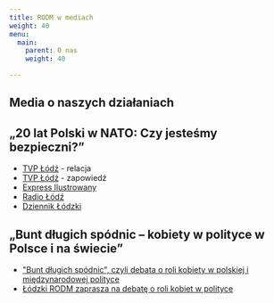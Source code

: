 ```yaml
---
title: RODM w mediach
weight: 40
menu:
  main:
    parent: O nas
    weight: 40

---
```

## Media o naszych działaniach

## „20 lat Polski w NATO: Czy jesteśmy bezpieczni?”

* [TVP Łódź](https://lodz.tvp.pl/41764707/w-pierwszej-debacie-lodzkiego-rodmu-przedstawiono-problem-bezpieczenstwa-rp) - relacja
* [TVP Łódź](https://lodz.tvp.pl/41745940/prof-andrzej-zybertowicz-gosciem-pierwszej-debaty-rodmu-w-lodzi "TVP Łódź relacja") - zapowiedź
* [Express Ilustrowany](https://expressilustrowany.pl/prezydencki-minister-przyjedzie-do-lodzi-na-debate-o-20-latach-polski-w-nato/ar/13959019)
* [Radio Łódź](https://www.radiolodz.pl/posts/51451-20-lat-polski-w-nato-debata-na-uniwersytecie-lodzkim)
* [Dziennik Łódzki](https://dzienniklodzki.pl/20-lat-polski-w-nato-czy-jestesmy-bezpieczni-debata-z-udzialem-andrzeja-zybertowicza-i-ryszarda-machnikowskiego-na-eksoc-w-lodzi/ar/13957787)

## „Bunt długich spódnic – kobiety w polityce w Polsce i na świecie”

* ["Bunt długich spódnic", czyli debata o roli kobiety w polskiej i międzynarodowej polityce](https://www.radiolodz.pl/posts/52464-buncie-dlugich-spodnic-czyli-debata-o-roli-kobiety-w-polskiej-i-miedzynarodowej-polityce)
* [Łódzki RODM zaprasza na debatę o roli kobiet w polityce](https://lodz.tvp.pl/42334410/lodzki-rodm-zaprasza-na-debate-o-roli-kobiet-w-polityce)